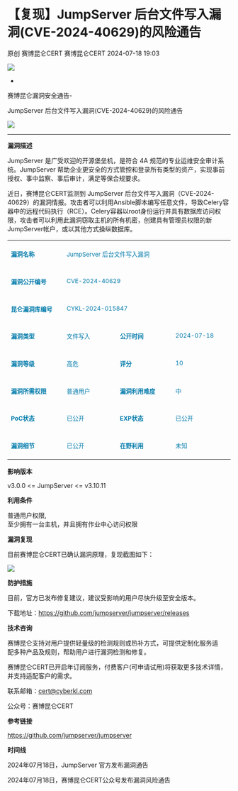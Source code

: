 #  【复现】JumpServer 后台文件写入漏洞(CVE-2024-40629)的风险通告   
原创 赛博昆仑CERT  赛博昆仑CERT   2024-07-18 19:03  
  
![](https://mmbiz.qpic.cn/mmbiz_gif/iaZ7t7b9Dodvib7ddpGMC6vx4COAy4sBoGbGCkwVUIJSHBPI0z1Utrp1h5ys6ygT3albl3PgjejJcRRRiaDFFbMBA/640?wx_fmt=gif "")  
  
  
-  
赛博昆仑漏洞安全通告-  
  
JumpServer 后台文件写入漏洞(CVE-2024-40629)的风险通告   
  
  
![](https://mmbiz.qpic.cn/mmbiz_svg/7j1UQofaR9fsNXgsOXHVKZMJ1PCicm8s4RHQVjCJEjX63AsNibMx3So4wSMAvubEOoU2vLqYY7hIibIJbkEaPIDs5A4ianh5jibxw/640?wx_fmt=svg "")  
  
  
  
****  
**漏洞描述**  
  
JumpServer 是广受欢迎的开源堡垒机，是符合 4A 规范的专业运维安全审计系统。JumpServer 帮助企业更安全的方式管控和登录所有类型的资产，实现事前授权、事中监察、事后审计，满足等保合规要求。  
  
近日，赛博昆仑CERT监测到 JumpServer 后台文件写入漏洞（CVE-2024-40629）的漏洞情报。攻击者可以利用Ansible脚本编写任意文件，导致Celery容器中的远程代码执行（RCE）。Celery容器以root身份运行并具有数据库访问权限，攻击者可以利用此漏洞窃取主机的所有机密，创建具有管理员权限的新JumpServer帐户，或以其他方式操纵数据库。  
  
<table><colgroup><col width="182"/><col width="182"/><col width="182"/><col width="182"/></colgroup><tbody><tr style="height:39px;"><td colspan="1" rowspan="1" style="border-color: rgb(221, 221, 221);font-size: 10pt;padding: 8px;vertical-align: top;" width="144"><p><span style="color: rgb(0, 122, 170);"><strong>漏洞名称</strong></span></p></td><td colspan="3" rowspan="1" style="border-color: rgb(221, 221, 221);font-size: 10pt;padding: 8px;vertical-align: top;"><p><span style="color: rgb(0, 122, 170);">JumpServer 后台文件写入漏洞</span></p></td></tr><tr style="height:39px;"><td colspan="1" rowspan="1" style="border-color: rgb(221, 221, 221);font-size: 10pt;padding: 8px;vertical-align: top;" width="144"><p><span style="color: rgb(0, 122, 170);"><strong>漏洞公开编号</strong></span></p></td><td colspan="3" rowspan="1" style="border-color: rgb(221, 221, 221);font-size: 10pt;padding: 8px;vertical-align: top;"><p><span style="color: rgb(0, 122, 170);">CVE-2024-40629</span></p></td></tr><tr style="height:39px;"><td colspan="1" rowspan="1" style="border-color: rgb(221, 221, 221);font-size: 10pt;padding: 8px;vertical-align: top;" width="144"><p><span style="color: rgb(0, 122, 170);"><strong>昆仑漏洞库编号</strong></span></p></td><td colspan="3" rowspan="1" style="border-color: rgb(221, 221, 221);font-size: 10pt;padding: 8px;vertical-align: top;"><p><span style="color: rgb(0, 122, 170);">CYKL-2024-015847</span></p></td></tr><tr style="height:39px;"><td colspan="1" rowspan="1" style="border-color: rgb(221, 221, 221);font-size: 10pt;padding: 8px;vertical-align: top;" width="144"><p><span style="color: rgb(0, 122, 170);"><strong>漏洞类型</strong></span></p></td><td colspan="1" rowspan="1" style="border-color: rgb(221, 221, 221);font-size: 10pt;padding: 8px;vertical-align: top;" width="144"><p><span style="color: rgb(0, 122, 170);">文件写入</span></p></td><td colspan="1" rowspan="1" style="border-color: rgb(221, 221, 221);font-size: 10pt;padding: 8px;vertical-align: top;" width="144"><p><span style="color: rgb(0, 122, 170);"><strong>公开时间</strong></span></p></td><td colspan="1" rowspan="1" style="border-color: rgb(221, 221, 221);font-size: 10pt;padding: 8px;vertical-align: top;" width="144"><p><span style="color: rgb(0, 122, 170);">2024-07-18</span></p></td></tr><tr style="height:39px;"><td colspan="1" rowspan="1" style="border-color: rgb(221, 221, 221);font-size: 10pt;padding: 8px;vertical-align: top;" width="144"><p><span style="color: rgb(0, 122, 170);"><strong>漏洞等级</strong></span></p></td><td colspan="1" rowspan="1" style="border-color: rgb(221, 221, 221);font-size: 10pt;padding: 8px;vertical-align: top;" width="144"><p><span style="color: rgb(0, 122, 170);">高危</span></p></td><td colspan="1" rowspan="1" style="border-color: rgb(221, 221, 221);font-size: 10pt;padding: 8px;vertical-align: top;" width="144"><p><span style="color: rgb(0, 122, 170);"><strong>评分</strong></span></p></td><td colspan="1" rowspan="1" style="border-color: rgb(221, 221, 221);font-size: 10pt;padding: 8px;vertical-align: top;" width="144"><p><span style="color: rgb(0, 122, 170);">10</span></p></td></tr><tr style="height:39px;"><td colspan="1" rowspan="1" style="border-color: rgb(221, 221, 221);font-size: 10pt;padding: 8px;vertical-align: top;" width="144"><p><span style="color: rgb(0, 122, 170);"><strong>漏洞所需权限</strong></span></p></td><td colspan="1" rowspan="1" style="border-color: rgb(221, 221, 221);font-size: 10pt;padding: 8px;vertical-align: top;" width="144"><p><span style="color: rgb(0, 122, 170);">普通用户</span></p></td><td colspan="1" rowspan="1" style="border-color: rgb(221, 221, 221);font-size: 10pt;padding: 8px;vertical-align: top;" width="144"><p><span style="color: rgb(0, 122, 170);"><strong>漏洞利用难度</strong></span></p></td><td colspan="1" rowspan="1" style="border-color: rgb(221, 221, 221);font-size: 10pt;padding: 8px;vertical-align: top;" width="144"><p><span style="color: rgb(0, 122, 170);">中</span></p></td></tr><tr style="height:39px;"><td colspan="1" rowspan="1" style="border-color: rgb(221, 221, 221);font-size: 10pt;padding: 8px;vertical-align: top;" width="144"><p><span style="color: rgb(0, 122, 170);"><strong>PoC</strong><strong>状态</strong></span></p></td><td colspan="1" rowspan="1" style="border-color: rgb(221, 221, 221);font-size: 10pt;padding: 8px;vertical-align: top;" width="144"><p><span style="color: rgb(0, 122, 170);">已公开</span></p></td><td colspan="1" rowspan="1" style="border-color: rgb(221, 221, 221);font-size: 10pt;padding: 8px;vertical-align: top;" width="144"><p><span style="color: rgb(0, 122, 170);"><strong>EXP</strong><strong>状态</strong></span></p></td><td colspan="1" rowspan="1" style="border-color: rgb(221, 221, 221);font-size: 10pt;padding: 8px;vertical-align: top;" width="144"><p><span style="color: rgb(0, 122, 170);">已公开</span></p></td></tr><tr style="height:39px;"><td colspan="1" rowspan="1" style="border-color: rgb(221, 221, 221);font-size: 10pt;padding: 8px;vertical-align: top;" width="144"><p><span style="color: rgb(0, 122, 170);"><strong>漏洞细节</strong></span></p></td><td colspan="1" rowspan="1" style="border-color: rgb(221, 221, 221);font-size: 10pt;padding: 8px;vertical-align: top;" width="144"><p><span style="color: rgb(0, 122, 170);">已公开</span></p></td><td colspan="1" rowspan="1" style="border-color: rgb(221, 221, 221);font-size: 10pt;padding: 8px;vertical-align: top;" width="144"><p><span style="color: rgb(0, 122, 170);"><strong>在野利用</strong></span></p></td><td colspan="1" rowspan="1" style="border-color: rgb(221, 221, 221);font-size: 10pt;padding: 8px;vertical-align: top;" width="144"><p><span style="color: rgb(0, 122, 170);">未知</span></p></td></tr></tbody></table>  
  
  
**影响版本**  
  
v3.0.0 <= JumpServer <= v3.10.11  
  
**利用条件**  
  
普通用户权限,  
至少拥有一台主机，并且拥有作业中心访问权限  
  
**漏洞复现**  
  
目前赛博昆仑CERT已确认漏洞原理，复现截图如下：  
  
![](https://mmbiz.qpic.cn/sz_mmbiz_png/iaZ7t7b9DodsDC9NHTLWAq5daVxkUAJkA1OaPEnw60PAI6ia4TkaIzKNYGgAC0Mn44goxrgUJQpvwqQDiamI1ncvA/640?wx_fmt=png&from=appmsg "")  
  
**防护措施**  
  
  
  
目前，官方已发布修复建议，建议受影响的用户尽快升级至安全版本。  
  
 下载地址：https://github.com/jumpserver/jumpserver/releases  
  
**技术咨询**  
  
赛博昆仑支持对用户提供轻量级的检测规则或热补方式，可提供定制化服务适  
配多种产品及规则，帮助用户进行漏洞检测和修复。  
  
赛博昆仑CERT已开启年订阅服务，付费客户(可申请试用)将获取更多技术详情，并支持适配客户的需求。  
  
联系邮箱：cert@cyberkl.com  
  
公众号：赛博昆仑CERT  
  
**参考链接**  
  
https://github.com/jumpserver/jumpserver  
  
  
  
  
**时间线**  
  
 2024年07月18日，JumpServer 官方发布漏洞通告  
  
 2024年07月18日，赛博昆仑CERT公众号发布漏洞风险通告  
  
  
  
  
